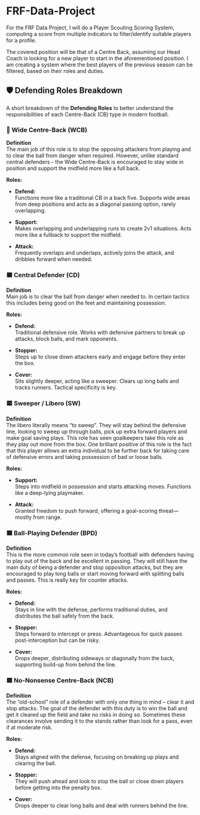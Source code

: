# FRF-Data-Project

For the FRF Data Project, I will do a Player Scouting Scoring System, computing a score from multiple indicators to filter/identify suitable players for a profile. 

The covered position will be that of a Centre Back, assuming our Head Coach is looking for a new player to start in the aforementioned position. I am creating a system where the best players of the previous season can be filtered, based on their roles and duties.


## 🛡️ Defending Roles Breakdown

A short breakdown of the **Defending Roles** to better understand the responsibilities of each Centre-Back (CB) type in modern football.


### 🔲 Wide Centre-Back (WCB)

**Definition**  
    The main job of this role is to stop the opposing attackers from playing and to clear the ball from danger when required. However, unlike standard central defenders - the Wide Centre-Back is encouraged to stay wide in position and support the midfield more like a full back.

**Roles:**

- **Defend:**  
  Functions more like a traditional CB in a back five. Supports wide areas from deep positions and acts as a diagonal passing option, rarely overlapping.

- **Support:**  
  Makes overlapping and underlapping runs to create 2v1 situations. Acts more like a fullback to support the midfield.

- **Attack:**  
  Frequently overlaps and underlaps, actively joins the attack, and dribbles forward when needed.


### 🟦 Central Defender (CD)

**Definition**  
    Main job is to clear the ball from danger when needed to. In certain tactics this includes being good on the feet and maintaining possession.

**Roles:**

- **Defend:**  
  Traditional defensive role. Works with defensive partners to break up attacks, block balls, and mark opponents.

- **Stopper:**  
  Steps up to close down attackers early and engage before they enter the box.

- **Cover:**  
  Sits slightly deeper, acting like a sweeper. Clears up long balls and tracks runners. Tactical specificity is key.


### 🟨 Sweeper / Libero (SW)

**Definition**  
    The libero literally means “to sweep”. They will stay behind the defensive line, looking to sweep up through balls, pick up extra forward players and make goal saving plays. This role has seen goalkeepers take this role as they play out more from the box. One brilliant positive of this role is the fact that this player allows an extra individual to be further back for taking care of defensive errors and taking possession of bad or loose balls.

**Roles:**

- **Support:**  
  Steps into midfield in possession and starts attacking moves. Functions like a deep-lying playmaker.

- **Attack:**  
  Granted freedom to push forward, offering a goal-scoring threat—mostly from range.


### 🟩 Ball-Playing Defender (BPD)

**Definition**  
    This is the more common role seen in today’s football with defenders having to play out of the back and be excellent in passing. They will still have the main duty of being a defender and stop opposition attacks, but they are encouraged to play long balls or start moving forward with splitting balls and passes. This is really key for counter attacks.

**Roles:**

- **Defend:**  
  Stays in line with the defense, performs traditional duties, and distributes the ball safely from the back.

- **Stopper:**  
  Steps forward to intercept or press. Advantageous for quick passes post-interception but can be risky.

- **Cover:**  
  Drops deeper, distributing sideways or diagonally from the back, supporting build-up from behind the line.


### 🟥 No-Nonsense Centre-Back (NCB)

**Definition**  
    The “old-school” role of a defender with only one thing in mind – clear it and stop attacks. The goal of the defender with this duty is to win the ball and get it cleared up the field and take no risks in doing so. Sometimes these clearances involve sending it to the stands rather than look for a pass, even if at moderate risk.

**Roles:**

- **Defend:**  
  Stays aligned with the defense, focusing on breaking up plays and clearing the ball.

- **Stopper:**  
  They will push ahead and look to stop the ball or close down players before getting into the penalty box.

- **Cover:**  
  Drops deeper to clear long balls and deal with runners behind the line.


